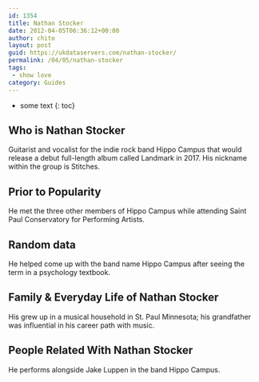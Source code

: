 ```yaml
---
id: 1354
title: Nathan Stocker
date: 2012-04-05T06:36:12+00:00
author: chito
layout: post
guid: https://ukdataservers.com/nathan-stocker/
permalink: /04/05/nathan-stocker
tags:
 - show love
category: Guides
---
```


* some text
{: toc}
          
          
## Who is  Nathan Stocker
                  
                  
                  
Guitarist and vocalist for the indie rock band Hippo Campus that would release a debut full-length album called Landmark in 2017. His nickname within the group is Stitches.
                  
                
                
                
## Prior to Popularity 
                  
                  
                  
He met the three other members of Hippo Campus while attending Saint Paul Conservatory for Performing Artists.
                  
                
                
                
## Random data 
                  
                  
                  
He helped come up with the band name Hippo Campus after seeing the term in a psychology textbook.
                  
                
                
                
## Family & Everyday Life of Nathan Stocker
                  
                  
                  
His grew up in a musical household in St. Paul Minnesota; his grandfather was influential in his career path with music.
                  
                
                
                
## People Related With  Nathan Stocker
                  
                  
                  
He performs alongside Jake Luppen in the band Hippo Campus.
                  
                
              
            
          
          
          
    
    
  

